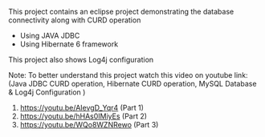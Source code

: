 This project contains an eclipse project demonstrating the database connectivity along with CURD operation
- Using JAVA JDBC
- Using Hibernate 6 framework

This project also shows Log4j configuration

Note: To better understand this project watch this video on youtube link:
(Java JDBC CURD operation, Hibernate CURD operation, MySQL Database & Log4j Configuration )
1. https://youtu.be/AIevgD_Yqr4 (Part 1)
2. https://youtu.be/hHAs0IMiyEs (Part 2)
3. https://youtu.be/WQo8WZNRewo (Part 3)
